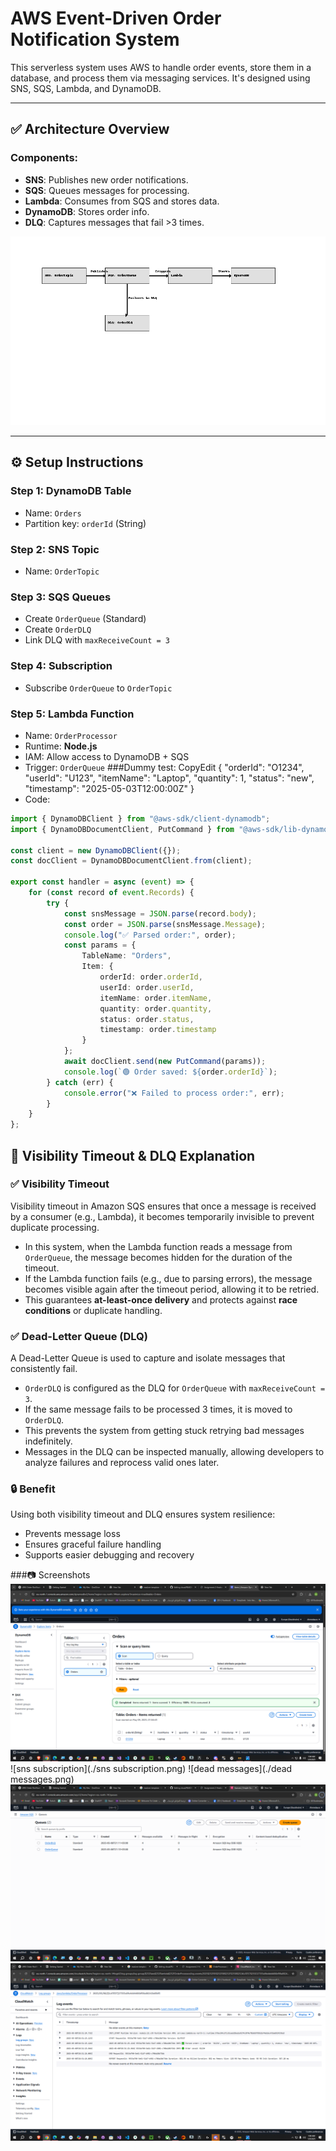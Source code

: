 # AWS Event-Driven Order Notification System

This serverless system uses AWS to handle order events, store them in a database, and process them via messaging services. It's designed using SNS, SQS, Lambda, and DynamoDB.

---

## ✅ Architecture Overview

### Components:
- **SNS**: Publishes new order notifications.
- **SQS**: Queues messages for processing.
- **Lambda**: Consumes from SQS and stores data.
- **DynamoDB**: Stores order info.
- **DLQ**: Captures messages that fail >3 times.

![Architecture Diagram](./architecture_diagram2.png)

---

## ⚙️ Setup Instructions

### Step 1: DynamoDB Table
- Name: `Orders`
- Partition key: `orderId` (String)

### Step 2: SNS Topic
- Name: `OrderTopic`

### Step 3: SQS Queues
- Create `OrderQueue` (Standard)
- Create `OrderDLQ`
- Link DLQ with `maxReceiveCount = 3`

### Step 4: Subscription
- Subscribe `OrderQueue` to `OrderTopic`

### Step 5: Lambda Function
- Name: `OrderProcessor`
- Runtime: **Node.js**
- IAM: Allow access to DynamoDB + SQS
- Trigger: `OrderQueue`
###Dummy test:
CopyEdit 
{ 
"orderId": "O1234", 
"userId": "U123", 
"itemName": "Laptop", 
"quantity": 1, 
"status": "new", 
"timestamp": "2025-05-03T12:00:00Z"
}
- Code:
```ts
import { DynamoDBClient } from "@aws-sdk/client-dynamodb"; 
import { DynamoDBDocumentClient, PutCommand } from "@aws-sdk/lib-dynamodb"; 

const client = new DynamoDBClient({}); 
const docClient = DynamoDBDocumentClient.from(client); 

export const handler = async (event) => { 
    for (const record of event.Records) { 
        try { 
            const snsMessage = JSON.parse(record.body); 
            const order = JSON.parse(snsMessage.Message); 
            console.log("✅ Parsed order:", order); 
            const params = { 
                TableName: "Orders", 
                Item: { 
                    orderId: order.orderId, 
                    userId: order.userId, 
                    itemName: order.itemName, 
                    quantity: order.quantity, 
                    status: order.status, 
                    timestamp: order.timestamp 
                } 
            }; 
            await docClient.send(new PutCommand(params)); 
            console.log(`🟢 Order saved: ${order.orderId}`); 
        } catch (err) { 
            console.error("❌ Failed to process order:", err); 
        } 
    } 
};

```
## 🧠 Visibility Timeout & DLQ Explanation

### ✅ Visibility Timeout

Visibility timeout in Amazon SQS ensures that once a message is received by a consumer (e.g., Lambda), it becomes temporarily invisible to prevent duplicate processing.

- In this system, when the Lambda function reads a message from `OrderQueue`, the message becomes hidden for the duration of the timeout.
- If the Lambda function fails (e.g., due to parsing errors), the message becomes visible again after the timeout period, allowing it to be retried.
- This guarantees **at-least-once delivery** and protects against **race conditions** or duplicate handling.

### ✅ Dead-Letter Queue (DLQ)

A Dead-Letter Queue is used to capture and isolate messages that consistently fail.

- `OrderDLQ` is configured as the DLQ for `OrderQueue` with `maxReceiveCount = 3`.
- If the same message fails to be processed 3 times, it is moved to `OrderDLQ`.
- This prevents the system from getting stuck retrying bad messages indefinitely.
- Messages in the DLQ can be inspected manually, allowing developers to analyze failures and reprocess valid ones later.

### 🔒 Benefit

Using both visibility timeout and DLQ ensures system resilience:
- Prevents message loss
- Ensures graceful failure handling
- Supports easier debugging and recovery

###📷 Screenshots
![Table](./Table.png)
![sns subscription](./sns subscription.png)
![dead messages](./dead messages.png)
![queues](./queues.png)
![logs](./logs.png)

